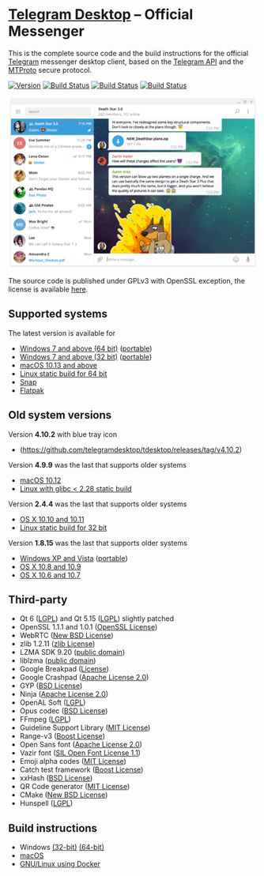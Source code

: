 # [Telegram Desktop][telegram_desktop] – Official Messenger

This is the complete source code and the build instructions for the official [Telegram][telegram] messenger desktop client, based on the [Telegram API][telegram_api] and the [MTProto][telegram_proto] secure protocol.

[![Version](https://badge.fury.io/gh/telegramdesktop%2Ftdesktop.svg)](https://github.com/telegramdesktop/tdesktop/releases)
[![Build Status](https://github.com/telegramdesktop/tdesktop/workflows/Windows./badge.svg)](https://github.com/telegramdesktop/tdesktop/actions)
[![Build Status](https://github.com/telegramdesktop/tdesktop/workflows/MacOS./badge.svg)](https://github.com/telegramdesktop/tdesktop/actions)
[![Build Status](https://github.com/telegramdesktop/tdesktop/workflows/Linux./badge.svg)](https://github.com/telegramdesktop/tdesktop/actions)

[![Preview of Telegram Desktop][preview_image]][preview_image_url]

The source code is published under GPLv3 with OpenSSL exception, the license is available [here][license].

## Supported systems

The latest version is available for

* [Windows 7 and above (64 bit)](https://telegram.org/dl/desktop/win64) ([portable](https://telegram.org/dl/desktop/win64_portable))
* [Windows 7 and above (32 bit)](https://telegram.org/dl/desktop/win) ([portable](https://telegram.org/dl/desktop/win_portable))
* [macOS 10.13 and above](https://telegram.org/dl/desktop/mac)
* [Linux static build for 64 bit](https://telegram.org/dl/desktop/linux)
* [Snap](https://snapcraft.io/telegram-desktop)
* [Flatpak](https://flathub.org/apps/details/org.telegram.desktop)

## Old system versions
Version **4.10.2** with blue tray icon
* (https://github.com/telegramdesktop/tdesktop/releases/tag/v4.10.2)

Version **4.9.9** was the last that supports older systems

* [macOS 10.12](https://updates.tdesktop.com/tmac/tsetup.4.9.9.dmg)
* [Linux with glibc < 2.28 static build](https://updates.tdesktop.com/tlinux/tsetup.4.9.9.tar.xz)

Version **2.4.4** was the last that supports older systems

* [OS X 10.10 and 10.11](https://updates.tdesktop.com/tosx/tsetup-osx.2.4.4.dmg)
* [Linux static build for 32 bit](https://updates.tdesktop.com/tlinux32/tsetup32.2.4.4.tar.xz)

Version **1.8.15** was the last that supports older systems

* [Windows XP and Vista](https://updates.tdesktop.com/tsetup/tsetup.1.8.15.exe) ([portable](https://updates.tdesktop.com/tsetup/tportable.1.8.15.zip))
* [OS X 10.8 and 10.9](https://updates.tdesktop.com/tmac/tsetup.1.8.15.dmg)
* [OS X 10.6 and 10.7](https://updates.tdesktop.com/tmac32/tsetup32.1.8.15.dmg)

## Third-party

* Qt 6 ([LGPL](http://doc.qt.io/qt-6/lgpl.html)) and Qt 5.15 ([LGPL](http://doc.qt.io/qt-5/lgpl.html)) slightly patched
* OpenSSL 1.1.1 and 1.0.1 ([OpenSSL License](https://www.openssl.org/source/license.html))
* WebRTC ([New BSD License](https://github.com/desktop-app/tg_owt/blob/master/LICENSE))
* zlib 1.2.11 ([zlib License](http://www.zlib.net/zlib_license.html))
* LZMA SDK 9.20 ([public domain](http://www.7-zip.org/sdk.html))
* liblzma ([public domain](http://tukaani.org/xz/))
* Google Breakpad ([License](https://chromium.googlesource.com/breakpad/breakpad/+/master/LICENSE))
* Google Crashpad ([Apache License 2.0](https://chromium.googlesource.com/crashpad/crashpad/+/master/LICENSE))
* GYP ([BSD License](https://github.com/bnoordhuis/gyp/blob/master/LICENSE))
* Ninja ([Apache License 2.0](https://github.com/ninja-build/ninja/blob/master/COPYING))
* OpenAL Soft ([LGPL](https://github.com/kcat/openal-soft/blob/master/COPYING))
* Opus codec ([BSD License](http://www.opus-codec.org/license/))
* FFmpeg ([LGPL](https://www.ffmpeg.org/legal.html))
* Guideline Support Library ([MIT License](https://github.com/Microsoft/GSL/blob/master/LICENSE))
* Range-v3 ([Boost License](https://github.com/ericniebler/range-v3/blob/master/LICENSE.txt))
* Open Sans font ([Apache License 2.0](http://www.apache.org/licenses/LICENSE-2.0.html))
* Vazir font ([SIL Open Font License 1.1](https://github.com/rastikerdar/vazir-font/blob/master/OFL.txt))
* Emoji alpha codes ([MIT License](https://github.com/emojione/emojione/blob/master/extras/alpha-codes/LICENSE.md))
* Catch test framework ([Boost License](https://github.com/philsquared/Catch/blob/master/LICENSE.txt))
* xxHash ([BSD License](https://github.com/Cyan4973/xxHash/blob/dev/LICENSE))
* QR Code generator ([MIT License](https://github.com/nayuki/QR-Code-generator#license))
* CMake ([New BSD License](https://github.com/Kitware/CMake/blob/master/Copyright.txt))
* Hunspell ([LGPL](https://github.com/hunspell/hunspell/blob/master/COPYING.LESSER))

## Build instructions

* Windows [(32-bit)][win32] [(64-bit)][win64]
* [macOS][mac]
* [GNU/Linux using Docker][linux]

[//]: # (LINKS)
[telegram]: https://telegram.org
[telegram_desktop]: https://desktop.telegram.org
[telegram_api]: https://core.telegram.org
[telegram_proto]: https://core.telegram.org/mtproto
[license]: LICENSE
[win32]: docs/building-win.md
[win64]: docs/building-win-x64.md
[mac]: docs/building-mac.md
[linux]: docs/building-linux.md
[preview_image]: https://github.com/telegramdesktop/tdesktop/blob/dev/docs/assets/preview.png "Preview of Telegram Desktop"
[preview_image_url]: https://raw.githubusercontent.com/telegramdesktop/tdesktop/dev/docs/assets/preview.png
